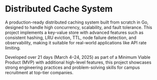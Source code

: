 # Distributed Cache System

A production-ready distributed caching system built from scratch in Go, designed to handle high concurrency, scalability, and fault tolerance. This project implements a key-value store with advanced features such as consistent hashing, LRU eviction, TTL, node failure detection, and observability, making it suitable for real-world applications like API rate limiting.

Developed over 21 days (March 4–24, 2025) as part of a Minimum Viable Product (MVP) with additional high-level features, this project showcases strong engineering practices and problem-solving skills for campus recruitment at top-tier companies.